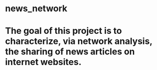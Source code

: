 # news_network
#   The goal of this project is to characterize, via network analysis, the sharing of news articles on internet websites.
